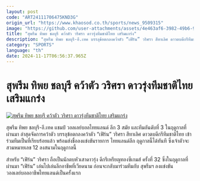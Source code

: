 ```yaml
---
layout: post
code: "ART24111706475KND3G"
origin_url: "https://www.khaosod.co.th/sports/news_9509315"
image: "https://github.com/user-attachments/assets/4e463af6-3982-49b6-9b61-780771a40b66"
title: "สุพรีม ทิพย ชลบุรี คว้าตัว วริศรา ดาวรุ่งทีมชาติไทย เสริมแกร่ง"
description: "สุพรีม ทิพย ชลบุรี-อี.เทค บรรลุข้อตกลงคว้าตัว “เฟิร์น” วริศรา สีทาเลิศ ดาวตบดีกรีทีมชาติไทย เข้าร่วมทีมเป็นที่เรียบร้อยแล้ว"
category: "SPORTS"
language: "th"
date: 2024-11-17T06:56:37.965Z
---
```


# สุพรีม ทิพย ชลบุรี คว้าตัว วริศรา ดาวรุ่งทีมชาติไทย เสริมแกร่ง

[![สุพรีม ทิพย ชลบุรี คว้าตัว วริศรา ดาวรุ่งทีมชาติไทย เสริมแกร่ง](https://www.khaosod.co.th/wpapp/uploads/2024/11/ghtee.jpg "สุพรีม ทิพย ชลบุรี คว้าตัว วริศรา ดาวรุ่งทีมชาติไทย เสริมแกร่ง")](https://www.khaosod.co.th/wpapp/uploads/2024/11/ghtee.jpg)

สุพรีม ทิพย ชลบุรี-อี.เทค แชมป์ วอลเลย์บอลไทยแลนด์ ลีก 3 สมัย และทีมอันดับที่ 3 ในฤดูกาลที่ผ่านมา ล่าสุดจัดการคว้าตัว บรรลุข้อตกลงคว้าตัว “เฟิร์น” วริศรา สีทาเลิศ ดาวตบดีกรีทีมชาติไทย เข้าร่วมทีมเป็นที่เรียบร้อยแล้ว พร้อมส่งชื่อลงแข่งขันรายการ ไทยแลนด์ลีก ฤดูกาลนี้ได้ทันที ซึ่งเจ้าตัวจะสวมหมายเลข 12 ลงสนามในฤดูกาลนี้



สำหรับ “เฟิร์น” วริศรา ถือเป็นนักตบหัวเสาดาวรุ่ง ดีกรีเหรียญทองซีเกมส์ ครั้งที่ 32 ซึ่งในฤดูกาลที่ผ่านมา “เฟิร์น” เล่นไปเล่นลีกอาชีพที่เวียดนาม ก่อนจะกลับมาร่วมทีมกับ สุพรีมฯ ลงแข่งขันวอลเลย์บอลอาชีพไทยแลนด์เป็นครั้งแรก